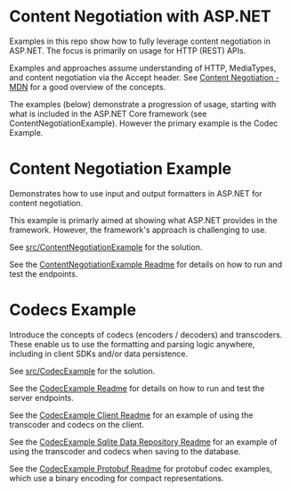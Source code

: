 ﻿# Content Negotiation with ASP.NET

Examples in this repo show how to fully leverage content negotiation in ASP.NET. The focus
is primarily on usage for HTTP (REST) APIs. 

Examples and approaches assume understanding of HTTP, MediaTypes, and content negotiation 
via the Accept header. See [Content Negotiation - MDN](https://developer.mozilla.org/en-US/docs/Web/HTTP/Content_negotiation) 
for a good overview of the concepts.

The examples (below) demonstrate a progression of usage, starting with what is included
in the ASP.NET Core framework (see ContentNegotiationExample). However the primary
example is the Codec Example.


# Content Negotiation Example

Demonstrates how to use input and output formatters in ASP.NET for content negotiation.

This example is primarly aimed at showing what ASP.NET provides in the framework. However,
the framework's approach is challenging to use.

See [src/ContentNegotiationExample](src/ContentNegotiationExample) for the solution.

See the [ContentNegotiationExample Readme](src/ContentNegotiationExample/ContentNegotiationExample/Readme.md) for details on how to run and test the endpoints.


# Codecs Example

Introduce the concepts of codecs (encoders / decoders) and transcoders. These enable
us to use the formatting and parsing logic anywhere, including in client SDKs and/or
data persistence.

See [src/CodecExample](src/CodecExample) for the solution.

See the [CodecExample Readme](src/CodecExample/Readme.md) for details on how to run and test the server endpoints.

See the [CodecExample Client Readme](src/CodecExample/CodecExample.Client/README.md) for an example of using the transcoder and codecs on the client.

See the [CodecExample Sqlite Data Repository Readme](src/CodecExample/CodecExample.Data.Sqlite/README.md) for an example of using the transcoder and codecs when saving to the database.

See the [CodecExample Protobuf Readme](src/CodecExample/CodecExample.Common.Protobuf/README.md) for protobuf codec examples, which use a binary encoding for compact representations.




